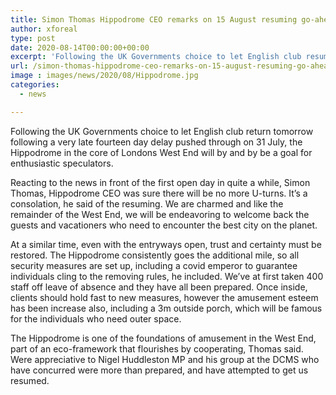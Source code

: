 ```yaml
---
title: Simon Thomas Hippodrome CEO remarks on 15 August resuming go-ahead
author: xforeal 
type: post
date: 2020-08-14T00:00:00+00:00
excerpt: 'Following the UK Governments choice to let English club resume tomorrow following a very late fourteen day delay pushed through on 31 July, the Hippodrome in the core of Londons West End will by and by be a goal for devoted gamblers '
url: /simon-thomas-hippodrome-ceo-remarks-on-15-august-resuming-go-ahead/
image : images/news/2020/08/Hippodrome.jpg
categories:
  - news

---
```

Following the UK Governments choice to let English club return tomorrow following a very late fourteen day delay pushed through on 31 July, the Hippodrome in the core of Londons West End will by and by be a goal for enthusiastic speculators. 

Reacting to the news in front of the first open day in quite a while, Simon Thomas, Hippodrome CEO was sure there will be no more U-turns. It&#8217;s a consolation, he said of the resuming. We are charmed and like the remainder of the West End, we will be endeavoring to welcome back the guests and vacationers who need to encounter the best city on the planet. 

At a similar time, even with the entryways open, trust and certainty must be restored. The Hippodrome consistently goes the additional mile, so all security measures are set up, including a covid emperor to guarantee individuals cling to the removing rules, he included. We&#8217;ve at first taken 400 staff off leave of absence and they have all been prepared. Once inside, clients should hold fast to new measures, however the amusement esteem has been increase also, including a 3m outside porch, which will be famous for the individuals who need outer space. 

The Hippodrome is one of the foundations of amusement in the West End, part of an eco-framework that flourishes by cooperating, Thomas said. Were appreciative to Nigel Huddleston MP and his group at the DCMS who have concurred were more than prepared, and have attempted to get us resumed.
